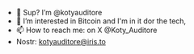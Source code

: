 - 👋 Sup? I’m @kotyauditore
- 👀 I’m interested in Bitcoin and I'm in it dor the tech,
- 📫 How to reach me: on X @Koty_Auditore
- Nostr: kotyauditore@iris.to

<!---
kotyauditore/kotyauditore is a ✨ special ✨ repository because its `README.md` (this file) appears on your GitHub profile.
You can click the Preview link to take a look at your changes.
--->
